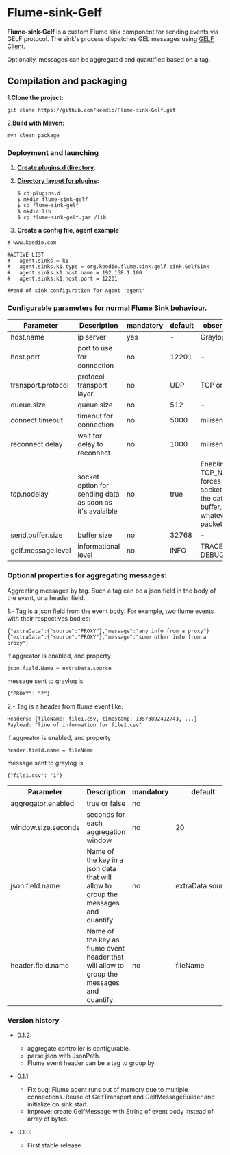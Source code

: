 # Flume-sink-Gelf

**Flume-sink-Gelf**  is a custom Flume sink component for sending events via GELF protocol.
The sink's process dispatches GEL messages using [GELF Client](https://github.com/Graylog2/gelfclient).

Optionally, messages can be aggregated and quantified based on a tag.



## Compilation and packaging
1.**Clone the project:**
```
git clone https://github.com/keedio/Flume-sink-Gelf.git
```

2.**Build with Maven:**
```
mvn clean package
```

### Deployment and launching ###

1. **[Create plugins.d directory](https://flume.apache.org/FlumeUserGuide.html#the-plugins-d-directory).**
2. **[Directory layout for plugins](https://flume.apache.org/FlumeUserGuide.html#directory-layout-for-plugins):**

    ```
    $ cd plugins.d
    $ mkdir flume-sink-gelf
    $ cd flume-sink-gelf
    $ mkdir lib
    $ cp flume-sink-gelf.jar /lib
     ```

3. **Create a config file, agent example**
````
# www.keedio.com

#ACTIVE LIST
#   agent.sinks = k1
#   agent.sinks.k1.type = org.keedio.flume.sink.gelf.sink.GelfSink
#   agent.sinks.k1.host.name = 192.168.1.100
#   agent.sinks.k1.host.port = 12201

##end of sink configuration for Agent 'agent'
````


### Configurable parameters for normal Flume Sink behaviour.

|Parameter|Description|mandatory|default|observations|
|------|-----------|---|----|---|
|host.name|ip server |yes|-|Graylog server|
|host.port| port to use for connection|no|12201|-|
|transport.protocol|protocol transport layer|no|UDP|TCP or UDP|
|queue.size|queue size |no|512|-|
|connect.timeout|timeout for connection|no|5000|milisencods|
|reconnect.delay|wait for delay to reconnect|no|1000|milisencods|
|tcp.nodelay|socket option for sending data as soon as it's avalaible|no|true|Enabling TCP_NODELAY forces a socket to send the data in its buffer, whatever the packet size.|
|send.buffer.size| buffer size |no| 32768|-|
|gelf.message.level|informational level |no| INFO|TRACE, DEBUG,...|


### Optional properties for aggregating messages:

Aggreating messages by tag. Such a tag can be a json field in the body of the event,
or a header field.

1.-  Tag is a json field from the event body:
 For example, two flume events with their respectives bodies:

```
{"extraData":{"source":"PROXY"},"message":"any info from a proxy"}
{"extraData":{"source":"PROXY"},"message":"some other info from a proxy"}
```
if aggreator is enabled, and property
 ```
 json.field.Name = extraData.source
 ```
 message sent to graylog is
```
{"PROXY": "2"}
```



2.- Tag is a header from flume event like:

```
Headers: {fileName: file1.csv, timestamp: 13573892492743, ...}
Payload: "line of information for file1.csv"
```

if aggreator is enabled, and property
```
header.field.name = fileName
```



 message sent to graylog is
```
{"file1.csv": "1"}
```




|Parameter|Description|mandatory|default|observations|
|------|-----------|---|----|---|
|aggregator.enabled|true or false|no||
|window.size.seconds|seconds for each aggregation window |no| 20|seconds|
|json.field.name|Name of the key in a json data that will allow to group the messages and quantify. |no| extraData.source|String|
|header.field.name|Name of the key as flume event header that will allow to group the messages and quantify.|no|fileName|String|

### Version history #####
- 0.1.2:
    + aggregate controller is configurable.
    + parse json with JsonPath.
    + Flume event header can be a tag to group by.

- 0.1.1
    + Fix bug: Flume agent runs out of memory due to multiple connections. Reuse of GelfTransport and GelfMessageBuilder and initialize on sink start.
    + Improve: create GelfMessage with String of event body instead of array of bytes.

- 0.1.0:
    + First stable release.




